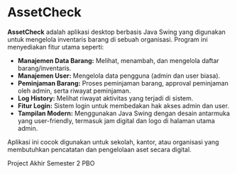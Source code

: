 # AssetCheck

**AssetCheck** adalah aplikasi desktop berbasis Java Swing yang digunakan untuk mengelola inventaris barang di sebuah organisasi. Program ini menyediakan fitur utama seperti:

- **Manajemen Data Barang:** Melihat, menambah, dan mengelola daftar barang/inventaris.
- **Manajemen User:** Mengelola data pengguna (admin dan user biasa).
- **Peminjaman Barang:** Proses peminjaman barang, approval peminjaman oleh admin, serta riwayat peminjaman.
- **Log History:** Melihat riwayat aktivitas yang terjadi di sistem.
- **Fitur Login:** Sistem login untuk membedakan hak akses admin dan user.
- **Tampilan Modern:** Menggunakan Java Swing dengan desain antarmuka yang user-friendly, termasuk jam digital dan logo di halaman utama admin.

Aplikasi ini cocok digunakan untuk sekolah, kantor, atau organisasi yang membutuhkan pencatatan dan pengelolaan aset secara digital.

Project Akhir Semester 2 PBO